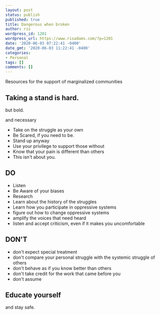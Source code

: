 ```yaml
---
layout: post
status: publish
published: true
title: Dangerous when broken
author: ris
wordpress_id: 1201
wordpress_url: https://www.risadams.com/?p=1201
date: '2020-06-03 07:22:41 -0400'
date_gmt: '2020-06-03 11:22:41 -0400'
categories:
- Personal
tags: []
comments: []
---
```

<p><!-- wp:cover {"url":"https://www.risadams.com/wp-content/uploads/2020/06/love-is-love-is-love-is-love_t20_pYV8vk.jpg","id":1202} --></p>
<div class="wp-block-cover has-background-dim" style="background-image:url(https://www.risadams.com/wp-content/uploads/2020/06/love-is-love-is-love-is-love_t20_pYV8vk.jpg)">
<div class="wp-block-cover__inner-container"><!-- wp:paragraph {"align":"center","placeholder":"Write title&hellip;","fontSize":"large"} --></p>
<p class="has-text-align-center has-large-font-size">Resources for the support of marginalized communities</p>
<p><!-- /wp:paragraph --></div>
</div>
<p><!-- /wp:cover --></p>
<p><!-- wp:heading --></p>
<h2>Taking a stand is hard.</h2>
<p><!-- /wp:heading --></p>
<p><!-- wp:paragraph --></p>
<p>but bold.</p>
<p><!-- /wp:paragraph --></p>
<p><!-- wp:paragraph --></p>
<p>and necessary</p>
<p><!-- /wp:paragraph --></p>
<p><!-- wp:list --></p>
<ul>
<li>Take on the struggle as your own</li>
<li>Be Scared, if you need to be.</li>
<li>Stand up anyway</li>
<li>Use your privilege to support those without</li>
<li>Know that your pain is different than others</li>
<li>This isn't about you. </li>
</ul>
<p><!-- /wp:list --></p>
<p><!-- wp:columns --></p>
<div class="wp-block-columns"><!-- wp:column --></p>
<div class="wp-block-column"><!-- wp:heading --></p>
<h2>DO</h2>
<p><!-- /wp:heading --></p>
<p><!-- wp:list --></p>
<ul>
<li>Listen</li>
<li>Be Aware of your biases</li>
<li>Research</li>
<li>Learn about the history of the struggles</li>
<li>Learn how you participate in oppressive systems</li>
<li>figure out how to change oppressive systems</li>
<li>amplify the voices that need heard</li>
<li>listen and accept criticism, even if it makes you uncomfortable</li>
</ul>
<p><!-- /wp:list --></div>
<p><!-- /wp:column --></p>
<p><!-- wp:column --></p>
<div class="wp-block-column"><!-- wp:heading --></p>
<h2>DON'T</h2>
<p><!-- /wp:heading --></p>
<p><!-- wp:list --></p>
<ul>
<li>don't expect special treatment</li>
<li>don't compare your personal struggle with the systemic struggle of others</li>
<li>don't behave as if you know better than others</li>
<li>don't take credit for the work that came before you</li>
<li>don't assume</li>
</ul>
<p><!-- /wp:list --></div>
<p><!-- /wp:column --></div>
<p><!-- /wp:columns --></p>
<p><!-- wp:heading --></p>
<h2>Educate yourself</h2>
<p><!-- /wp:heading --></p>
<p><!-- wp:paragraph --></p>
<p>and stay safe.</p>
<p><!-- /wp:paragraph --></p>
